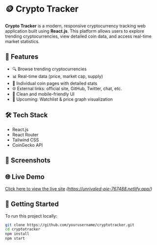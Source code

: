 # 🪙 Crypto Tracker

**Crypto Tracker** is a modern, responsive cryptocurrency tracking web application built using **React.js**. This platform allows users to explore trending cryptocurrencies, view detailed coin data, and access real-time market statistics.

## 🚀 Features

- 🔍 Browse trending cryptocurrencies
- 📊 Real-time data (price, market cap, supply)
- 📄 Individual coin pages with detailed stats
- 🌐 External links: official site, GitHub, Twitter, chat, etc.
- 📱 Clean and mobile-friendly UI
- 📝 Upcoming: Watchlist & price graph visualization

## 🛠 Tech Stack

- React.js
- React Router
- Tailwind CSS
- CoinGecko API

## 📸 Screenshots





## 🌐 Live Demo

[Click here to view the live site](#) *(https://unrivaled-pie-767488.netlify.app/)*


## 📌 Getting Started

To run this project locally:

```bash
git clone https://github.com/yourusername/cryptotracker.git
cd cryptotracker
npm install
npm start
